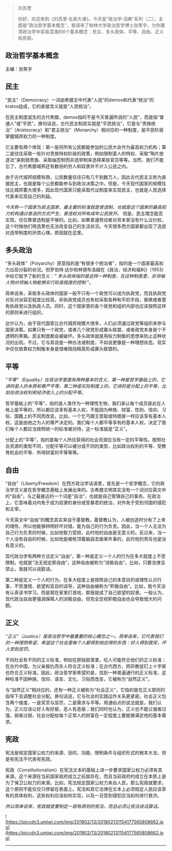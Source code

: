 > 刘苏里
> 
> 你好，欢迎来到《刘苏里·名家大课》。今天是“政治学·词典”系列（二），主题是“政治哲学基本概念”，我请来了柏林大学政治哲学博士张笑宇，为你厘清政治学中容易混淆的6个基本概念：民主、多头政体、平等、自由、正义和宪政。

## 政治哲学基本概念

主编：张笑宇

## 民主

“民主”（Democracy）一词由希腊文中代表“人民”的demos和代表“统治”的kratos组成，它的直接含义就是“人民统治”。

在民主制度诞生的古代希腊，demos指的不是今天普遍所说的“人民”，而是指“普通人”或“平民”，换句话说，古代民主制其实就是“平民统治”，它是与“贵族统治”（Aristocracy）和“君主统治”（Monarchy）相对应的一种制度，是平民阶层掌握城邦权力的一种制度。

它主要有两个体现：第一是将所有公民都能参加的公民大会作为最高权力机构；第二是往往采取一些针对贵族特权阶层的政策，例如限制富人的特权、采取“陶片放逐法”来削弱贵族、采取抽签制而非选举制来选择某些官员等等。当然，我们不能忘了，古代希腊城邦还有数倍的穷人和奴隶并不计入公民之内。

由于古代城邦规模有限，公民数量往往只有几千到数万人，因此古代民主又称为直接民主，也就是每个公民都能参与到政治决策之中。但是，今天现代国家的规模往往比城邦要大很多，因此现代国家只能采取代议制度来实现民主，也就是人民选择代表来实现自己的利益。

 *今天称一个国家为民主国家，最主要的标准就是普选制，也就是这个国家的最高权力机构通过普选的方式产生，普选权对所有成年公民放开。* 但是，民主理念能否实现，仅仅靠普选制是不够的。比如，如果普通劳动者对资本家没有什么议价权，这个时候他们用选票也无法改变自己的生活状况。今天很多西方国家都出现了选民对选举制度的厌烦心理，原因就在这里。

## 多头政治

“多头政体”（Polyarchy）原意指的是“有很多个统治者”，指的是一个国家最高权力出现分裂的状况。但罗伯特·达尔和林德布洛姆在《政治、经济和福利》（1953）中给它赋予了新的含义：“ *多头政体指的是这样一种制度，在这种制度里，非领袖人物对领袖人物能够实行较高程度的控制* ”。

简单说来，采取多头政体的国家一般不只有一个政党可以成为执政党，而且执政党对反对派容忍程度比较高，非执政党成员也有权采取各种和平的手段，替换或者罢免执政党以及执政人员。同时，这个国家里的各个政党和组织内部也应该按照这样的原则来进行组织。

达尔认为，由于现代国家比古代城邦规模大很多，人们必须通过政党等组织来参与国家决策。如果只有一个政党，或者几个政党形成寡头联盟，或者政党本身是个不透明的黑箱，民主制度都会被破坏。多头政体就是用权力制衡的思想来防止这种状况的出现。不过，它与其说是一种办法或制度，不如说更像是一种理想状态。现实中仅仅依靠权力制衡本身是很难阻挡精英形成寡头联盟的。

## 平等

 *“平等”（Equality）在政治学里面有两种基本的含义，第一种是哲学基础上的，它讲的是人的本质和尊严平等，第二种是实际制度上的，它讲的是分配上的平等，比如在政治权利和经济收入上的分配平等。*

哲学基础上的“平等”，指的是人类作为一种理性生物，我们承认每个成员彼此在人格上是平等的，所以都应该享有基本人权，不能因为种族、财富、性别、信仰、习俗、国籍上的不同而改变。比如，一个乞丐跟王思聪或特朗普一样应该享有基本人权，这是由他之为人的尊严决定的。我们每个人都平等享有的基本人权，决定了我们每个人都应当按照统一的标准被对待，这一标准就是“正义”。

分配上的“平等”，指的是每个人所应获得的社会资源应当有一定的平等性。按照社会资源的类型不同，分配平等可以被分成不同的类型，比如政治权利的平等、受教育机会的平等、所得财富的平等等等。

## 自由

“自由”（Liberty/Freedom）在西方政治学话语里，首先是一个哲学概念，它的政治学含义是在哲学概念基础上发展出来的。古希腊文明其实没有一个词对应英文中的“自由”，与之最接近的一个词是“自治”，也就是自己管理自己的事务。在政治上，它意味着对内免于成为奴隶的身份或受暴君的统治，对外免于受到邻国的侵犯和主宰。

今天英文中“自由”的概念其实来自于基督教。基督教认为，人被创造时分有了上帝的理性，所以他能够辨明好坏对错，能为自己的行为负责。因此，当一个人无法为自己行为负责的时候，比如他智力受损，此时他的自由是无意义的。反过来，当一个人没有自由的时候，比如他是被枪顶着脑袋去做某件事的，此时他的责任也是没有意义的。

现代政治学有两种方法定义“自由”，第一种是定义一个人的行为在多大程度上不受限制，也就是“法无规定即自由”，这种自由被称为“消极自由”。比如，只要法律没禁止，我就可以说脏话。

第二种是定义一个人的行为，在多大程度上是按照自己的本意目的或理性认识行事，不受激情、欲望和盲目的误导，这种自由被称为“积极自由”。比如，我今天没有认真读书学习，而是窝在家里打游戏，那我就成了自己欲望的奴隶。一般认为，现代政治自由更强调保障人的消极自由，但完全忽视积极自由也会导致很大的问题。

## 正义

 *“正义”（Justice）是政治哲学中最重要的核心概念之一。简单说来，它代表我们的一种理想希望，希望这个社会里每个人都得到他应得的东西：好人得到褒奖，坏人受到惩罚。*

不同社会有不同的正义标准，例如在原始部落里，吃人可能符合他们的正义标准；在古代中国，为父亲报仇而杀人符合正义标准；在古代西方，把异教徒钉上十字架也符合正义标准。因此，政治哲学家希望的是，找到一种普遍通行的正义标准，这种标准不因种族、信仰、语言、文化、习俗而改变，它被称为“自然正义”。

与“自然正义”相对应的，还有一种正义被称为“社会正义”，它指的是在正义原则的指导下去调整社会分配。换句话说，它与社会的实践运作关系更紧密。社会正义包含两个维度，一是奖赏与惩罚，二是需求与平等。用通俗点的说法就是，我们认为，正义应该让好人有好报，恶人有恶报；我们同时也认为，正义也不能让强者过强，弱者过弱，社会分配给每个正常人的财富在一定程度上要能够满足他的基本需求。

## 宪政

宪法是规定国家公权力的来源、目的、功能、限制条件与组织形式的根本大法，但是有宪法不代表有宪政。

宪政（Constitutionalism）在宪法文本的基础上进一步要求国家公权力必须有其来源，这个来源在当前国家政府成立之前就存在，而且当前政府的成立在本质上是为了保卫公权力的来源。比如，宪法规定国家公权力来自人民，那么宪政就要求，这个原则不能仅仅只停留在表面上。宪法和其它法律在文本上必须规定人民应该享有的具体权利，这些权利应该如何实现，以及一旦受到侵犯应当如何进行救济。

 *所以简单说来，宪政就是要制定一部有原则的宪法，而且必须让宪法说话算话。*

![https://piccdn3.umiwi.com/img/201802/13/201802131154177565808662.jpg](https://piccdn3.umiwi.com/img/201802/13/201802131154177565808662.jpg)

---
